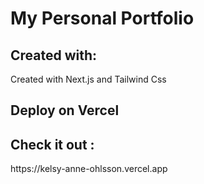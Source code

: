 <h1>My Personal Portfolio</h1>

<h2>Created with:</h2>
   <p>Created with Next.js and Tailwind Css </p>

## Deploy on Vercel
<h2>Check it out :</h2>
<p>https://kelsy-anne-ohlsson.vercel.app</>


